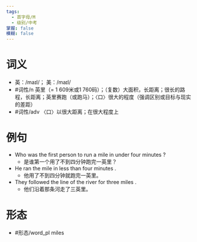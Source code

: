 ```yaml
---
tags:
  - 首字母/M
  - 级别/中考
掌握: false
模糊: false
---
```

# 词义
- 英：/maɪl/； 美：/maɪl/
- #词性/n  英里（= 1 609米或1 760码）；（复数）大面积，长距离；很长的路程，长距离；英里赛跑（或跑马）；〈口〉很大的程度（强调区别或目标与现实的差距）
- #词性/adv  〈口〉以很大距离；在很大程度上
# 例句
- Who was the first person to run a mile in under four minutes ?
	- 是谁第一个用了不到四分钟跑完一英里？
- He ran the mile in less than four minutes .
	- 他用了不到四分钟就跑完一英里。
- They followed the line of the river for three miles .
	- 他们沿着那条河走了三英里。
# 形态
- #形态/word_pl miles

